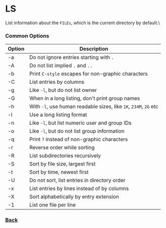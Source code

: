 # LS

List information about the `FILEs`, which is the current directory by default.\

### Common Options

| Option | Description |
| --- | --- |
| -a | Do not ignore entries starting with `.` |
| -A | Do not list implied `.` and `..` |
| -b | Print `C-style` escapes for non-graphic characters |
| -C | List entries by columns |
| -g | Like `-l`, but do not list owner |
| -G | When in a long listing, don't print group names |
| -h | With `-l`, use human readable sizes, like `1K`, `234M`, `2G` etc |
| -l | Use a long listing format |
| -n | Like `-l`, but list numeric user and group IDs |
| -o | Like `-l`, but do not list group information |
| -q | Print `?` instead of non-graphic characters |
| -r | Reverse order while sorting |
| -R | List subdirectories recursively |
| -S | Sort by file size, largest first |
| -t | Sort by time, newest first |
| -U | Do not sort, list entries in directory order |
| -x | List entries by lines instead of by columns |
| -X | Sort alphabetically by entry extension |
| -1 | List one file per line |

### [Back](linux-man-pages.md)
